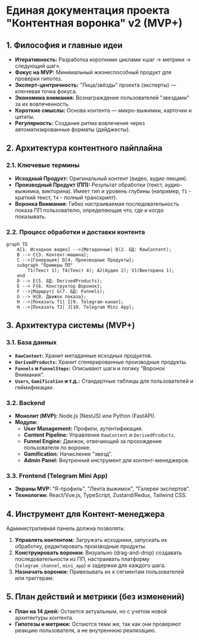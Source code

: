 # Единая документация проекта "Контентная воронка" v2 (MVP+)

## 1. Философия и главные идеи

- **Итеративность:** Разработка короткими циклами «шаг → метрики → следующий шаг».
- **Фокус на MVP:** Минимальный жизнеспособный продукт для проверки гипотез.
- **Эксперт-центричность:** "Лица/звёзды" проекта (эксперты) — ключевая точка фокуса.
- **Экономика внимания:** Вознаграждение пользователей "звездами" за их вовлеченность.
- **Короткие смыслы:** Основа контента — микро-выжимки, карточки и цитаты.
- **Регулярность:** Создание ритма вовлечения через автоматизированные форматы (дайджесты).

## 2. Архитектура контентного пайплайна

### 2.1. Ключевые термины
-   **Исходный Продукт:** Оригинальный контент (видео, аудио лекция).
-   **Производный Продукт (ПП):** Результат обработки (текст, аудио-выжимка, викторина). Имеет тип и уровень глубины (например, `Т1` - краткий текст, `Т4` - полный транскрипт).
-   **Воронка Внимания:** Гибко настраиваемая последовательность показа ПП пользователю, определяющая *что, где и когда* показывать.

### 2.2. Процесс обработки и доставки контента
```mermaid
graph TD
    A[1. Исходное видео] -->|Метаданные| B(2. БД: RawContent);
    B --> C{3. Контент-машина};
    C -->|Генерация| D[4. Производные Продукты];
    subgraph "Примеры ПП"
        T1(Текст 1); T4(Текст 4); A2(Аудио 2); V1(Викторина 1);
    end
    D --> E(5. БД: DerivedProducts);
    E --> F{6. Конструктор Воронок};
    F -->|Маршрут| G(7. БД: Funnels);
    G --> H{8. Движок показа};
    H -->|Показать Т1| I[9. Telegram-канал];
    H -->|Показать Т2| J[10. Telegram Mini App];
```

## 3. Архитектура системы (MVP+)

### 3.1. База данных
-   **`RawContent`:** Хранит метаданные исходных продуктов.
-   **`DerivedProducts`:** Хранит сгенерированные производные продукты.
-   **`Funnels` и `FunnelSteps`:** Описывают шаги и логику "Воронок Внимания".
-   **`Users`, `Gamification` и т.д.:** Стандартные таблицы для пользователей и геймификации.

### 3.2. Backend
-   **Монолит (MVP):** Node.js (NestJS) или Python (FastAPI).
-   **Модули:**
    -   **User Management:** Профили, аутентификация.
    -   **Content Pipeline:** Управление `RawContent` и `DerivedProducts`.
    -   **Funnel Engine:** Движок, отвечающий за прохождение пользователя по воронке.
    -   **Gamification:** Начисление "звезд".
    -   **Admin Panel:** Внутренний инструмент для контент-менеджеров.

### 3.3. Frontend (Telegram Mini App)
-   **Экраны MVP:** "Я-профиль", "Лента выжимок", "Галерея экспертов".
-   **Технологии:** React/Vue.js, TypeScript, Zustand/Redux, Tailwind CSS.

## 4. Инструмент для Контент-менеджера

Административная панель должна позволять:
1.  **Управлять контентом:** Загружать исходники, запускать их обработку, редактировать производные продукты.
2.  **Конструировать воронки:** Визуально (drag-and-drop) создавать последовательности из ПП, настраивать платформу (`telegram_channel`, `mini_app`) и задержки для каждого шага.
3.  **Назначать воронки:** Привязывать их к сегментам пользователей или триггерам.

## 5. План действий и метрики (без изменений)

- **План на 14 дней:** Остается актуальным, но с учетом новой архитектуры контента.
- **Гипотезы и метрики:** Остаются теми же, так как они проверяют реакцию пользователя, а не внутреннюю реализацию.